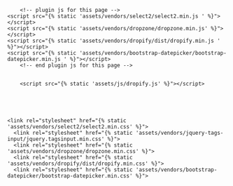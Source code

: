       	<!-- plugin js for this page -->
    <script src="{% static 'assets/vendors/select2/select2.min.js ' %}"></script>
    <script src="{% static 'assets/vendors/dropzone/dropzone.min.js' %}"></script>
    <script src="{% static 'assets/vendors/dropify/dist/dropify.min.js ' %}"></script>
    <script src="{% static 'assets/vendors/bootstrap-datepicker/bootstrap-datepicker.min.js ' %}"></script>
	    <!-- end plugin js for this page -->


        <script src="{% static 'assets/js/dropify.js' %}"></script>





    <link rel="stylesheet" href="{% static 'assets/vendors/select2/select2.min.css' %}">
      <link rel="stylesheet" href="{% static 'assets/vendors/jquery-tags-input/jquery.tagsinput.min.css' %}">
      <link rel="stylesheet" href="{% static 'assets/vendors/dropzone/dropzone.min.css' %}">
      <link rel="stylesheet" href="{% static 'assets/vendors/dropify/dist/dropify.min.css' %}">
      <link rel="stylesheet" href="{% static 'assets/vendors/bootstrap-datepicker/bootstrap-datepicker.min.css' %}">

